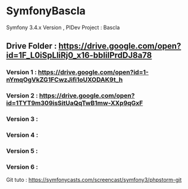 # SymfonyBascla
Symfony 3.4.x Version , PIDev Project : Bascla




## Drive Folder : https://drive.google.com/open?id=1F_L0iSpLliRj0_x16-bbIilPrdDJ8a78

### Version 1 : https://drive.google.com/open?id=1-nYmqOgVkZG1FCwzJifi1oUXODAK9t_h

### Version 2 : https://drive.google.com/open?id=1TYT9m309isSitUaQqTwB1mw-XXp9qGxF

### Version 3 :

### Version 4 :

### Version 5 :

### Version 6 :
















Git tuto : https://symfonycasts.com/screencast/symfony3/phpstorm-git


